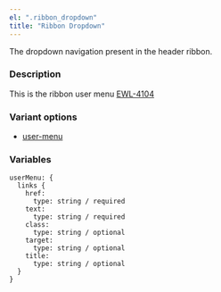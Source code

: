 ```yaml
---
el: ".ribbon_dropdown"
title: "Ribbon Dropdown"
---
```

The dropdown navigation present in the header ribbon.


### Description
This is the ribbon user menu
[EWL-4104](https://issues.ama-assn.org/browse/EWL-4104)

### Variant options
* [user-menu](./?p=molecules/ribbon-dropdown~user-menu)

### Variables
~~~
userMenu: {
  links {
    href:
      type: string / required
    text:
      type: string / required
    class:
      type: string / optional
    target:
      type: string / optional
    title:
      type: string / optional
  }
}
~~~
